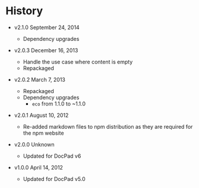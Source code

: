 # History

- v2.1.0 September 24, 2014
	- Dependency upgrades

- v2.0.3 December 16, 2013
	- Handle the use case where content is empty
	- Repackaged

- v2.0.2 March 7, 2013
	- Repackaged
	- Dependency upgrades
		-  `eco` from 1.1.0 to ~1.1.0

- v2.0.1 August 10, 2012
	- Re-added markdown files to npm distribution as they are required for the npm website

- v2.0.0 Unknown
	- Updated for DocPad v6

- v1.0.0 April 14, 2012
	- Updated for DocPad v5.0
